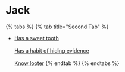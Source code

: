 # Jack

{% tabs %}
{% tab title="Second Tab" %}
* [Has a sweet tooth](https://app.gitbook.com/o/TL140OepdOendj43hsx7/s/9gbI9sCWPzkE6oRBlSI4/~/changes/12/clues/hallowen-clues-2025/has-a-sweet-tooth)\
  \
  [Has a habit of hiding evidence](https://app.gitbook.com/o/TL140OepdOendj43hsx7/s/9gbI9sCWPzkE6oRBlSI4/~/changes/12/clues/hallowen-clues-2025/has-a-habit-of-hiding-evidence)\
  \
  [Know looter](https://app.gitbook.com/o/TL140OepdOendj43hsx7/s/9gbI9sCWPzkE6oRBlSI4/~/changes/12/clues/hallowen-clues-2025/know-looter)
{% endtab %}
{% endtabs %}



